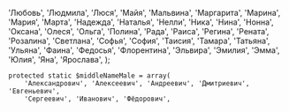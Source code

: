  'Любовь', 'Людмила', 'Люся', 'Майя', 'Мальвина', 'Маргарита', 'Марина', 'Мария', 'Марта', 'Надежда', 'Наталья',
        'Нелли', 'Ника', 'Нина', 'Нонна', 'Оксана', 'Олеся', 'Ольга', 'Полина', 'Рада', 'Раиса', 'Регина', 'Рената',
        'Розалина', 'Светлана', 'Софья', 'София', 'Таисия', 'Тамара', 'Татьяна', 'Ульяна', 'Фаина', 'Федосья', 'Флорентина', 'Эльвира', 'Эмилия',
        'Эмма', 'Юлия', 'Яна', 'Ярослава',
    );

    protected static $middleNameMale = array(
        'Александрович', 'Алексеевич', 'Андреевич', 'Дмитриевич', 'Евгеньевич',
        'Сергеевич', 'Иванович', 'Фёдорович',